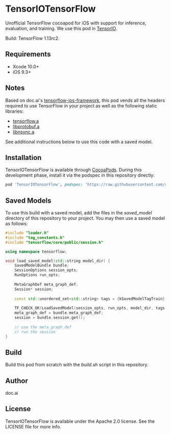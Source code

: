 # TensorIOTensorFlow

Unofficial TensorFlow cocoapod for iOS with support for inference, evaluation, and training. We use this pod in [TensorIO](https://github.com/doc-ai/tensorio-ios).

Build: TensorFlow 1.13rc2.

## Requirements

- Xcode 10.0+
- iOS 9.3+

## Notes

Based on doc.ai's [tensorflow-ios-framework](https://github.com/doc-ai/tensorflow-ios-framework), this pod vends all the headers required to use TensorFlow in your project as well as the following static libraries:

- [tensorflow.a](https://storage.googleapis.com/tensorio-build/tensorflow)
- [libprotobuf.a](https://storage.googleapis.com/tensorio-build/libprotobuf)
- [libnsync.a](https://storage.googleapis.com/tensorio-build/nsync)

See additional instructions below to use this code with a saved model.

## Installation

TensorIOTensorFlow is available through [CocoaPods](https://cocoapods.org). During this development phase, install it via the podspec in this repository directly:

```ruby
pod 'TensorIOTensorFlow', podspec: 'https://raw.githubusercontent.com/doc-ai/tensorio-tensorflow-ios/master/TensorIOTensorFlow.podspec'
```

<!--To install it, simply add the following line to your Podfile:

```ruby
pod 'TensorIOTensorFlow'
```
-->

## Saved Models

To use this build with a saved model, add the files in the *saved_model* directory of this repository to your project. You may then use a saved model as follows:

```c++
#include "loader.h"
#include "tag_constants.h"
#include "tensorflow/core/public/session.h"

using namespace tensorflow;

void load_saved_model(std::string model_dir) {
	SavedModelBundle bundle;
	SessionOptions session_opts;
	RunOptions run_opts;
	
	MetaGraphDef meta_graph_def;
	Session* session;
	
	const std::unordered_set<std::string> tags = {kSavedModelTagTrain};
	
	TF_CHECK_OK(LoadSavedModel(session_opts, run_opts, model_dir, tags, &bundle));
	meta_graph_def = bundle.meta_graph_def;
	session = bundle.session.get();
	
	// use the meta_graph_def
	// run the session
}
```

## Build

Build this pod from scratch with the *build.sh* script in this repository.

## Author

doc.ai

## License

TensorIOTensorFlow is available under the Apache 2.0 license. See the LICENSE file for more info.
